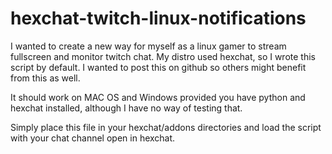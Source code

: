 # hexchat-twitch-linux-notifications

I wanted to create a new way for myself as a linux gamer to stream fullscreen and monitor twitch chat.  My distro used hexchat, so I wrote this script by default.  I wanted to post this on github so others might benefit from this as well.

It should work on MAC OS and Windows provided you have python and hexchat installed, although I have no way of testing that.

Simply place this file in your hexchat/addons directories and load the script with your chat channel open in hexchat.
